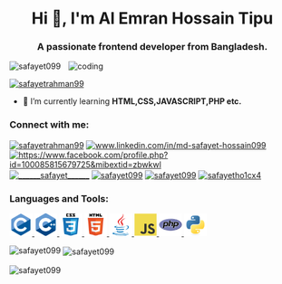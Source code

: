 <h1 align="center">Hi 👋, I'm Al Emran Hossain Tipu</h1>
<h3 align="center">A passionate frontend developer from Bangladesh.</h3>

<img align="right" alt="coding" width="400" src="[https://user-images.githubusercontent.com/55389276/140866485-8fb1c876-9a8f-4d6a-98dc-08c4981eaf70.gif](https://github.com/account)">


<p align="left"> <img src="https://komarev.com/ghpvc/?username=safayet099&label=Profile%20views&color=0e75b6&style=flat" alt="safayet099" /> </p>

<p align="left"> <a href="https://twitter.com/safayetrahman99" target="blank"><img src="https://img.shields.io/twitter/follow/safayetrahman99?logo=twitter&style=for-the-badge" alt="safayetrahman99" /></a> </p>

- 🌱 I’m currently learning **HTML,CSS,JAVASCRIPT,PHP etc.**

<h3 align="left">Connect with me:</h3>
<p align="left">
<a href="https://twitter.com/safayetrahman99" target="blank"><img align="center" src="https://raw.githubusercontent.com/rahuldkjain/github-profile-readme-generator/master/src/images/icons/Social/twitter.svg" alt="safayetrahman99" height="30" width="40" /></a>
<a href="https://linkedin.com/in/www.linkedin.com/in/md-safayet-hossain099" target="blank"><img align="center" src="https://raw.githubusercontent.com/rahuldkjain/github-profile-readme-generator/master/src/images/icons/Social/linked-in-alt.svg" alt="www.linkedin.com/in/md-safayet-hossain099" height="30" width="40" /></a>
<a href="https://fb.com/https://www.facebook.com/profile.php?id=100085815679725&mibextid=zbwkwl" target="blank"><img align="center" src="https://raw.githubusercontent.com/rahuldkjain/github-profile-readme-generator/master/src/images/icons/Social/facebook.svg" alt="https://www.facebook.com/profile.php?id=100085815679725&mibextid=zbwkwl" height="30" width="40" /></a>
<a href="https://instagram.com/______safayet______" target="blank"><img align="center" src="https://raw.githubusercontent.com/rahuldkjain/github-profile-readme-generator/master/src/images/icons/Social/instagram.svg" alt="______safayet______" height="30" width="40" /></a>
<a href="https://www.hackerrank.com/safayet099" target="blank"><img align="center" src="https://raw.githubusercontent.com/rahuldkjain/github-profile-readme-generator/master/src/images/icons/Social/hackerrank.svg" alt="safayet099" height="30" width="40" /></a>
<a href="https://codeforces.com/profile/safayet099" target="blank"><img align="center" src="https://raw.githubusercontent.com/rahuldkjain/github-profile-readme-generator/master/src/images/icons/Social/codeforces.svg" alt="safayet099" height="30" width="40" /></a>
<a href="https://auth.geeksforgeeks.org/user/safayetho1cx4" target="blank"><img align="center" src="https://raw.githubusercontent.com/rahuldkjain/github-profile-readme-generator/master/src/images/icons/Social/geeks-for-geeks.svg" alt="safayetho1cx4" height="30" width="40" /></a>
</p>

<h3 align="left">Languages and Tools:</h3>
<p align="left"> <a href="https://www.cprogramming.com/" target="_blank" rel="noreferrer"> <img src="https://raw.githubusercontent.com/devicons/devicon/master/icons/c/c-original.svg" alt="c" width="40" height="40"/> </a> <a href="https://www.w3schools.com/cpp/" target="_blank" rel="noreferrer"> <img src="https://raw.githubusercontent.com/devicons/devicon/master/icons/cplusplus/cplusplus-original.svg" alt="cplusplus" width="40" height="40"/> </a> <a href="https://www.w3schools.com/css/" target="_blank" rel="noreferrer"> <img src="https://raw.githubusercontent.com/devicons/devicon/master/icons/css3/css3-original-wordmark.svg" alt="css3" width="40" height="40"/> </a> <a href="https://www.w3.org/html/" target="_blank" rel="noreferrer"> <img src="https://raw.githubusercontent.com/devicons/devicon/master/icons/html5/html5-original-wordmark.svg" alt="html5" width="40" height="40"/> </a> <a href="https://www.java.com" target="_blank" rel="noreferrer"> <img src="https://raw.githubusercontent.com/devicons/devicon/master/icons/java/java-original.svg" alt="java" width="40" height="40"/> </a> <a href="https://developer.mozilla.org/en-US/docs/Web/JavaScript" target="_blank" rel="noreferrer"> <img src="https://raw.githubusercontent.com/devicons/devicon/master/icons/javascript/javascript-original.svg" alt="javascript" width="40" height="40"/> </a> <a href="https://www.php.net" target="_blank" rel="noreferrer"> <img src="https://raw.githubusercontent.com/devicons/devicon/master/icons/php/php-original.svg" alt="php" width="40" height="40"/> </a> <a href="https://www.python.org" target="_blank" rel="noreferrer"> <img src="https://raw.githubusercontent.com/devicons/devicon/master/icons/python/python-original.svg" alt="python" width="40" height="40"/> </a> </p>

<p><img align="left" src="https://github-readme-stats.vercel.app/api/top-langs?username=safayet099&show_icons=true&locale=en&layout=compact" alt="safayet099" /></p>

<p>&nbsp;<img align="center" src="https://github-readme-stats.vercel.app/api?username=safayet099&show_icons=true&locale=en" alt="safayet099" /></p>

<p><img align="center" src="https://github-readme-streak-stats.herokuapp.com/?user=safayet099&" alt="safayet099" /></p>
